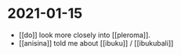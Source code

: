 # 2021-01-15

- [[do]] look more closely into [[pleroma]].
- [[anisina]] told me about [[ibuku]] / [[ibukubali]]
